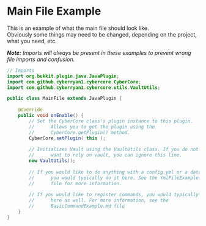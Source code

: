 
# Main File Example

This is an example of what the main file should look like. <br>
Obviously some things may need to be changed, depending on the project,
what you need, etc.

_**Note:** Imports will always be present in these examples to prevent
wrong file imports and confusion._

```java
// Imports
import org.bukkit.plugin.java.JavaPlugin;
import com.github.cyberryan1.cybercore.CyberCore;
import com.github.cyberryan1.cybercore.utils.VaultUtils;

public class MainFile extends JavaPlugin {
    
    @Override
    public void onEnable() {
        // Set the CyberCore class's plugin instance to this plugin.
        //      Allows you to get the plugin using the 
        //      CyberCore.getPlugin() method.
        CyberCore.setPlugin( this );
        
        // Initializes Vault using the VaultUtils class. If you do not 
        //      want to rely on vault, you can ignore this line.
        new VaultUtils();
        
        // If you would like to do anything with a config.yml or a data.yml,
        //      you would typically do it here. See the YmlFileExample.md
        //      file for more information.
        
        // If you would like to register commands, you would typically do it
        //      here as well. For more information, see the 
        //      BasicCommandExample.md file
    }
}

```